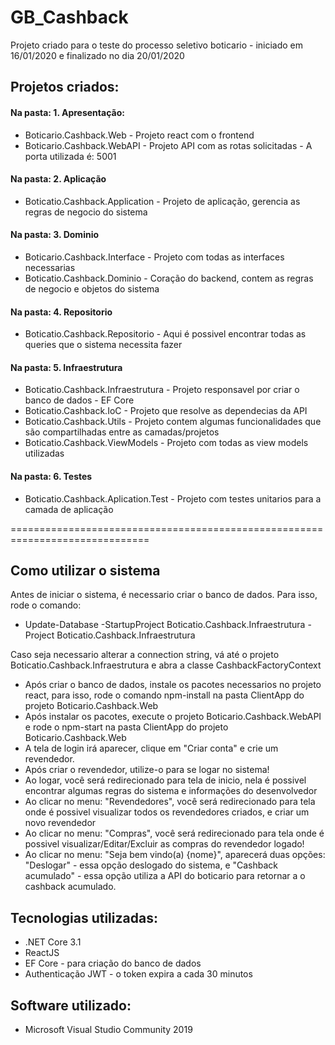 # GB_Cashback
Projeto criado para o teste do processo seletivo boticario - iniciado em 16/01/2020 e finalizado no dia 20/01/2020

## Projetos criados:

#### Na pasta: 1. Apresentação:
* Boticario.Cashback.Web - Projeto react com o frontend
* Boticario.Cashback.WebAPI - Projeto API com as rotas solicitadas - A porta utilizada é: 5001
#### Na pasta: 2. Aplicação
* Boticatio.Cashback.Application - Projeto de aplicação, gerencia as regras de negocio do sistema
#### Na pasta: 3. Dominio
* Boticario.Cashback.Interface - Projeto com todas as interfaces necessarias
* Boticatio.Cashback.Dominio - Coração do backend, contem as regras de negocio e objetos do sistema
#### Na pasta: 4. Repositorio
* Boticatio.Cashback.Repositorio - Aqui é possivel encontrar todas as queries que o sistema necessita fazer
#### Na pasta: 5. Infraestrutura
* Boticatio.Cashback.Infraestrutura - Projeto responsavel por criar o banco de dados - EF Core
* Boticatio.Cashback.IoC - Projeto que resolve as dependecias da API
* Boticatio.Cashback.Utils - Projeto contem algumas funcionalidades que são compartilhadas entre as camadas/projetos
* Boticatio.Cashback.ViewModels - Projeto com todas as view models utilizadas
#### Na pasta: 6. Testes
* Boticatio.Cashback.Aplication.Test - Projeto com testes unitarios para a camada de aplicação

==============================================================================
## Como utilizar o sistema
Antes de iniciar o sistema, é necessario criar o banco de dados. Para isso, rode o comando:

* Update-Database -StartupProject Boticatio.Cashback.Infraestrutura -Project Boticatio.Cashback.Infraestrutura

Caso seja necessario alterar a connection string, vá até o projeto Boticatio.Cashback.Infraestrutura e abra a classe CashbackFactoryContext

* Após criar o banco de dados, instale os pacotes necessarios no projeto react, para isso, rode o comando npm-install na pasta ClientApp do projeto Boticario.Cashback.Web
* Após instalar os pacotes, execute o projeto Boticario.Cashback.WebAPI e rode o npm-start na pasta ClientApp do projeto Boticario.Cashback.Web
* A tela de login irá aparecer, clique em "Criar conta" e crie um revendedor.
* Após criar o revendedor, utilize-o para se logar no sistema!
* Ao logar, você será redirecionado para tela de inicio, nela é possivel encontrar algumas regras do sistema e informações do desenvolvedor
* Ao clicar no menu: "Revendedores", você será redirecionado para tela onde é possivel visualizar todos os revendedores criados, e criar um novo revendedor
* Ao clicar no menu: "Compras", você será redirecionado para tela onde é possivel visualizar/Editar/Excluir as compras do revendedor logado!
* Ao clicar no menu: "Seja bem vindo(a) {nome}", aparecerá duas opções: "Deslogar" - essa opção deslogado do sistema, e "Cashback acumulado" - essa opção utiliza a API do boticario para retornar a o cashback acumulado.
  
## Tecnologias utilizadas:
* .NET Core 3.1
* ReactJS 
* EF Core - para criação do banco de dados
* Authenticação JWT - o token expira a cada 30 minutos

## Software utilizado:
* Microsoft Visual Studio Community 2019
